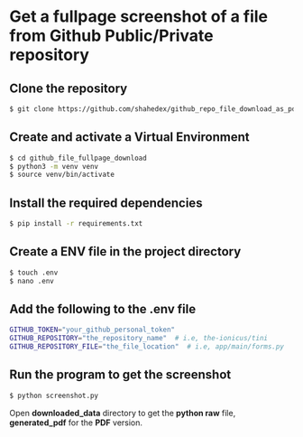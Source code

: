 # Get a fullpage screenshot of a file from Github Public/Private repository

## Clone the repository
```bash
$ git clone https://github.com/shahedex/github_repo_file_download_as_pdf.git
```
## Create and activate a Virtual Environment
```bash
$ cd github_file_fullpage_download
$ python3 -m venv venv
$ source venv/bin/activate
```

## Install the required dependencies
```bash
$ pip install -r requirements.txt
```
## Create a ENV file in the project directory
```bash
$ touch .env
$ nano .env
```
## Add the following to the .env file
```bash
GITHUB_TOKEN="your_github_personal_token"
GITHUB_REPOSITORY="the_repository_name"  # i.e, the-ionicus/tini
GITHUB_REPOSITORY_FILE="the_file_location"  # i.e, app/main/forms.py
```
## Run the program to get the screenshot
```bash
$ python screenshot.py
```

Open **downloaded_data** directory to get the **python raw** file, **generated_pdf** for the **PDF** version.
